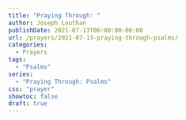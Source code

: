 ```yaml
---
title: "Praying Through: "
author: Joseph Louthan
publishDate: 2021-07-13T06:00:00-06:00
url: /prayers/2021-07-13-praying-through-psalms/
categories:
  - Prayers
tags:
  - "Psalms"
series:
  - "Praying Through: Psalms"
css: "prayer"
showtoc: false
draft: true
---
```

<div style="font-variant: small-caps;">

</div>

```text

```
